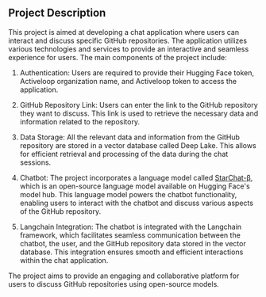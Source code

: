 ## Project Description

This project is aimed at developing a chat application where users can interact and discuss specific GitHub repositories. The application utilizes various technologies and services to provide an interactive and seamless experience for users. The main components of the project include:

1. Authentication: Users are required to provide their Hugging Face token, Activeloop organization name, and Activeloop token to access the application.

2. GitHub Repository Link: Users can enter the link to the GitHub repository they want to discuss. This link is used to retrieve the necessary data and information related to the repository.

3. Data Storage: All the relevant data and information from the GitHub repository are stored in a vector database called Deep Lake. This allows for efficient retrieval and processing of the data during the chat sessions.

4. Chatbot: The project incorporates a language model called [StarChat-β](https://huggingface.co/HuggingFaceH4/starchat-beta), which is an open-source language model available on Hugging Face's model hub. This language model powers the chatbot functionality, enabling users to interact with the chatbot and discuss various aspects of the GitHub repository.

5. Langchain Integration: The chatbot is integrated with the Langchain framework, which facilitates seamless communication between the chatbot, the user, and the GitHub repository data stored in the vector database. This integration ensures smooth and efficient interactions within the chat application.

The project aims to provide an engaging and collaborative platform for users to discuss GitHub repositories using open-source models.
